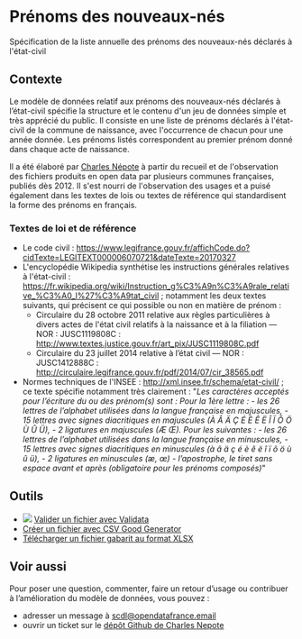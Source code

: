 # Prénoms des nouveaux-nés

Spécification de la liste annuelle des prénoms des nouveaux-nés déclarés à l'état-civil

## Contexte

Le modèle de données relatif aux prénoms des nouveaux-nés déclarés à l’état-civil spécifie la structure et le contenu d'un jeu de données simple et très apprécié du public. Il consiste en une liste de prénoms déclarés à l'état-civil de la commune de naissance, avec l'occurrence de chacun pour une année donnée. Les prénoms listés correspondent au premier prénom donné dans chaque acte de naissance.

Il a été élaboré par [Charles Népote](mailto:charles.nepote@fing.org) à partir du recueil et de l'observation des fichiers produits en open data par plusieurs communes françaises, publiés dès 2012. Il s'est nourri de l'observation des usages et a puisé également dans les textes de lois ou textes de référence qui standardisent la forme des prénoms en français.

### Textes de loi et de référence

* Le code civil : https://www.legifrance.gouv.fr/affichCode.do?cidTexte=LEGITEXT000006070721&dateTexte=20170327
* L'encyclopédie Wikipedia synthétise les instructions générales relatives à l'état-civil : https://fr.wikipedia.org/wiki/Instruction_g%C3%A9n%C3%A9rale_relative_%C3%A0_l%27%C3%A9tat_civil ; notamment les deux textes suivants, qui précisent ce qui possible ou non en matière de prénom :
  * Circulaire du 28 octobre 2011 relative aux règles particulières à divers actes de l'état civil relatifs à la naissance et à la filiation — NOR : JUSC1119808C : http://www.textes.justice.gouv.fr/art_pix/JUSC1119808C.pdf
  * Circulaire du 23 juillet 2014 relative à l’état civil — NOR : JUSC1412888C : http://circulaire.legifrance.gouv.fr/pdf/2014/07/cir_38565.pdf
* Normes techniques de l'INSEE : http://xml.insee.fr/schema/etat-civil/ ; ce texte spécifie notamment très clairement : "*Les caractères acceptés pour l’écriture du ou des prénom(s) sont : Pour la 1ère lettre : - les 26 lettres de l’alphabet utilisées dans la langue française en majuscules, - 15 lettres avec signes diacritiques en majuscules (À Â Ä Ç É È Ê Ë Î Ï Ô Ö Ù Û Ü), - 2 ligatures en majuscules (Æ Œ). Pour les suivantes : - les 26 lettres de l’alphabet utilisées dans la langue française en minuscules, - 15 lettres avec signes diacritiques en minuscules (à â ä ç é è ê ë î ï ô ö ù û ü), - 2 ligatures en minuscules (æ, œ) - l’apostrophe, le tiret sans espace avant et après (obligatoire pour les prénoms composés)*"

## Outils

* [![](https://scdl.opendatafrance.net/docs/assets/validata-logo-horizontal.png)](https://go.validata.fr/table-schema?schema_name=scdl.prenoms) [Valider un fichier avec Validata](https://go.validata.fr/table-schema?schema_name=scdl.prenoms)
* [Créer un fichier avec CSV Good Generator](https://csv-gg.etalab.studio/?schema=scdl%2Fprenoms)
* [Télécharger un fichier gabarit au format XLSX](https://scdl.opendatafrance.net/docs/templates/prenoms.xlsx)

## Voir aussi

Pour poser une question, commenter, faire un retour d’usage ou contribuer à l’amélioration du modèle de données, vous pouvez :

* adresser un message à [scdl@opendatafrance.email](mailto:scdl@opendatafrance.email?subject=Prénoms)
* ouvrir un ticket sur le [dépôt Github de Charles Nepote](https://github.com/CharlesNepote/liste-prenoms-nouveaux-nes/issues/new)
